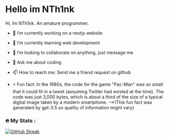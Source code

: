 <h1>Hello im NTh1nk</h1>


Hi, Im NTh1nk. An amature programmer.

- 🔭 I’m currently working on a nextjs website
- 🌱 I’m currently learning web development
- 👯 I’m looking to collaborate on anything, just message me
- 💬 Ask me about coding
- 📫 How to reach me: Send me a friend request on github

- ⚡ Fun fact: In the 1980s, the code for the game "Pac-Man" was so small that it could fit in a tweet (assuming Twitter had existed at the time). The code was just 3,000 bytes, which is about a third of the size of a typical digital image taken by a modern smartphone.
-->(This fun fact was generated by gpt-3.5 so  quality of information might vary)


### :fire: My Stats :


[![GitHub Streak](https://github-readme-streak-stats.herokuapp.com?user=NTh1nk&theme=nightowl&hide_border=true&border_radius=)](https://git.io/streak-stats)

